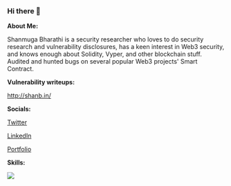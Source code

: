 ### Hi there 👋

**About Me:**

Shanmuga Bharathi is a security researcher who loves to do security research and vulnerability disclosures, has a keen interest in Web3 security, and knows enough about Solidity, Vyper, and other blockchain stuff. Audited and hunted bugs on several popular Web3 projects' Smart Contract.

**Vulnerability writeups:**

http://shanb.in/

**Socials:**

[Twitter](https://twitter.com/shanb1605) 

[LinkedIn](https://www.linkedin.com/in/n-shanmuga-bharathi-96898b188/)  

[Portfolio](https://bold.pro/my/nsbharathi) 




**Skills:**
<p>
<img src="https://skillicons.dev/icons?i=solidity,python,go,linux"/>
</p>
<br />
